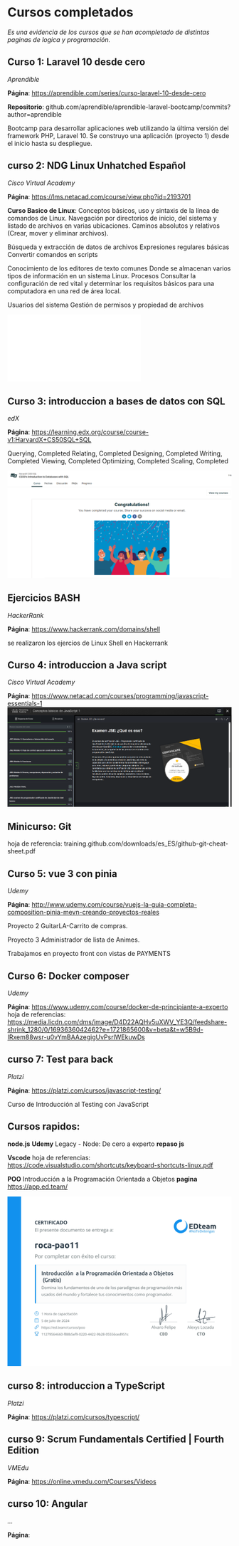 # Cursos completados 

_Es una evidencia de los cursos que se han acompletado de distintas paginas de logica y programación._

## Curso 1: Laravel 10 desde cero

_Aprendible_

**Página**: https://aprendible.com/series/curso-laravel-10-desde-cero

**Repositorio**: github.com/aprendible/aprendible-laravel-bootcamp/commits?author=aprendible

Bootcamp para desarrollar aplicaciones web utilizando la última versión del framework PHP, Laravel 10.
Se construyo una aplicación (proyecto 1) desde el inicio hasta su despliegue.


## curso 2: NDG Linux Unhatched Español

_Cisco Virtual Academy_

**Página**: https://lms.netacad.com/course/view.php?id=2193701

**Curso Basico de Linux**: 
Conceptos básicos, uso y sintaxis de la línea de comandos de Linux.
Navegación por directorios de inicio, del sistema y listado de archivos en varias ubicaciones.
Caminos absolutos y relativos (Crear, mover y eliminar archivos).

Búsqueda y extracción de datos de archivos
Expresiones regulares básicas
Convertir comandos en scripts 

Conocimiento de los editores de texto comunes
Donde se almacenan varios tipos de información en un sistema Linux.
Procesos
Consultar la configuración de red vital y determinar los requisitos básicos para una computadora en una red de área local.

Usuarios del sistema
Gestión de permisos y propiedad de archivos

![linux](/NDG-Linux-Unhatc-certificate.pdf)


## Curso 3: introduccion a bases de datos con SQL 

_edX_

**Página**: https://learning.edx.org/course/course-v1:HarvardX+CS50SQL+SQL

Querying, Completed
Relating, Completed
Designing, Completed
Writing, Completed
Viewing, Completed
Optimizing, Completed
Scaling, Completed

![linux](/Introduction-to-Databases-with-SQL.png)


## Ejercicios BASH

_HackerRank_

**Página**: https://www.hackerrank.com/domains/shell

se realizaron los ejercios de Linux Shell en Hackerrank

## Curso 4: introduccion a Java script

_Cisco Virtual Academy_

**Página**: https://www.netacad.com/courses/programming/javascript-essentials-1
![linux](/Javascript-essentials-1.png)

## Minicurso: Git

hoja de referencia: training.github.com/downloads/es_ES/github-git-cheat-sheet.pdf

## Curso 5: vue 3 con pinia

_Udemy_

**Página**: http://www.udemy.com/course/vuejs-la-guia-completa-composition-pinia-mevn-creando-proyectos-reales

Proyecto 2 GuitarLA-Carrito de compras.

Proyecto 3 Administrador de lista de Animes.

Trabajamos en proyecto front con vistas de PAYMENTS

## Curso 6: Docker composer

_Udemy_

**Página**: https://www.udemy.com/course/docker-de-principiante-a-experto
 hoja de referencias: https://media.licdn.com/dms/image/D4D22AQHv5uXWV_YE3Q/feedshare-shrink_1280/0/1693636042462?e=1721865600&v=beta&t=w5B9d-IRxem88wsr-u0vYmBAAzegigUvPsrlWEkuwDs

## curso 7: Test para back

_Platzi_

**Página**: https://platzi.com/cursos/javascript-testing/

Curso de Introducción al Testing con JavaScript

## Cursos rapidos: 

**node.js** __Udemy__ Legacy - Node: De cero a experto
**repaso js**

**Vscode** hoja de referencias: https://code.visualstudio.com/shortcuts/keyboard-shortcuts-linux.pdf

**POO** Introducción a la Programación Orientada a Objetos **pagina** https://app.ed.team/

![linux](/certificad-curso-poo.png)

## curso 8: introduccion a TypeScript

_Platzi_

**Página**: https://platzi.com/cursos/typescript/

## curso 9: Scrum Fundamentals Certified | Fourth Edition

_VMEdu_

**Página**: https://online.vmedu.com/Courses/Videos

## curso 10: Angular

_..._

**Página**: 

